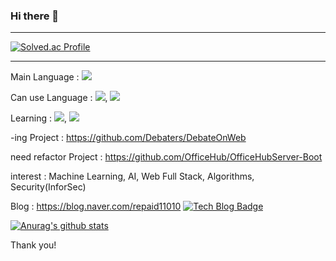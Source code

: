 ### Hi there 👋

------------------------------------------------

[![Solved.ac Profile](http://mazassumnida.wtf/api/v2/generate_badge?boj=repaid110)](https://solved.ac/repaid110/)

------------------------------------------------

Main Language : <img src="https://img.shields.io/badge/JAVA-007396?style=for-the-badge&logo=java&logoColor=white">

Can use Language : <img src="https://img.shields.io/badge/C++-00599C?style=for-the-badge&logo=C++&logoColor=white">, <img src="https://img.shields.io/badge/Python-3776AB?style=for-the-badge&logo=python&logoColor=white">

Learning : <img src="https://img.shields.io/badge/Spring-6DB33F?style=for-the-badge&logo=spring&logoColor=white">, <img src="https://img.shields.io/badge/React-61DAFB?style=for-the-badge&logo=react&logoColor=white">

-ing Project : https://github.com/Debaters/DebateOnWeb

need refactor Project : https://github.com/OfficeHub/OfficeHubServer-Boot


interest : Machine Learning, AI, Web Full Stack, Algorithms, Security(InforSec)


Blog : https://blog.naver.com/repaid11010
  [![Tech Blog Badge](http://img.shields.io/badge/-Tech%20blog-black?style=flat-square&logo=github&link=https://zzsza.github.io/)](https://blog.naver.com/repaid11010)
  
  [![Anurag's github stats](https://github-readme-stats.vercel.app/api?username=CASY82)](https://github.com/anuraghazra/github-readme-stats)



Thank you!


<!--
**CASY82/CASY82** is a ✨ _special_ ✨ repository because its `README.md` (this file) appears on your GitHub profile.

Here are some ideas to get you started:

- 🔭 I’m currently working on ...
- 🌱 I’m currently learning ...
- 👯 I’m looking to collaborate on ...
- 🤔 I’m looking for help with ...
- 💬 Ask me about ...
- 📫 How to reach me: ...
- 😄 Pronouns: ...
- ⚡ Fun fact: ...
-->
